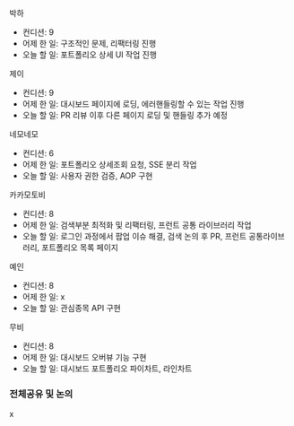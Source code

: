 박하
- 컨디션: 9
- 어제 한 일: 구조적인 문제, 리팩터링 진행
- 오늘 할 일: 포트폴리오 상세 UI 작업 진행

제이
- 컨디션: 9
- 어제 한 일: 대시보드 페이지에 로딩, 에러핸들링할 수 있는 작업 진행
- 오늘 할 일: PR 리뷰 이후 다른 페이지 로딩 및 핸들링 추가 예정

네모네모
- 컨디션: 6
- 어제 한 일: 포트폴리오 상세조회 요청, SSE 분리 작업
- 오늘 할 일: 사용자 권한 검증, AOP 구현

카카모토비
- 컨디션: 8
- 어제 한 일: 검색부분 최적화 및 리팩터링, 프런트 공통 라이브러리 작업
- 오늘 할 일: 로그인 과정에서 팝업 이슈 해결, 검색 논의 후 PR, 프런트 공통라이브러리, 포트폴리오 목록 페이지

예인
- 컨디션: 8
- 어제 한 일: x
- 오늘 할 일: 관심종목 API 구현

무비
- 컨디션: 8
- 어제 한 일: 대시보드 오버뷰 기능 구현 
- 오늘 할 일: 대시보드 포트폴리오 파이차트, 라인차트

### 전체공유 및 논의
x